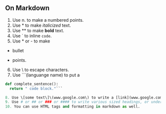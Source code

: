 ## On Markdown

1. Use n. to make a numbered points.
2. Use \* to make *italicized* text.
3. Use \*\* to make **bold** text.
4. Use \` to inline `code`.
5. Use \* or \- to make
  - bullet
  * points.
6. Use \\ to escape characters.
7. Use \`\`\`(languange name) to put a
```python
def complete_sentence():
  return " code block."```

8. Use \[some text\]\(www.google.com\) to write a [link](www.google.com).
9. Use # or ## or ### or #### to write various sized headings, or underline them with ===== or ------.
10. You can use HTML tags and formatting in markdown as well.

